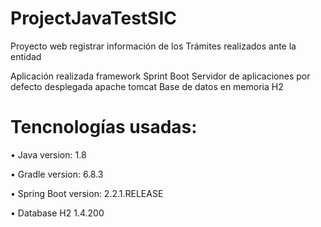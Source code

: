 # ProjectJavaTestSIC
Proyecto web registrar información de los Trámites realizados ante la entidad

Aplicación realizada framework Sprint Boot 
Servidor de aplicaciones por defecto desplegada apache tomcat
Base de datos en memoria H2



# Tencnologías usadas:
•	Java version: 1.8

•	Gradle version: 6.8.3

•	Spring Boot version: 2.2.1.RELEASE

•	Database H2 1.4.200

